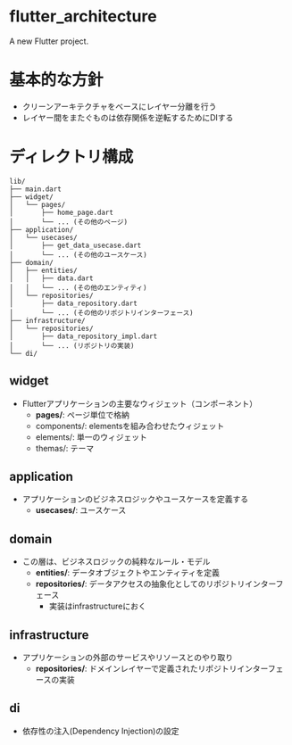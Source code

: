 # flutter_architecture

A new Flutter project.

# 基本的な方針

- クリーンアーキテクチャをベースにレイヤー分離を行う
- レイヤー間をまたぐものは依存関係を逆転するためにDIする

# ディレクトリ構成

```
lib/
├── main.dart
├── widget/
│   └── pages/
│       ├── home_page.dart
│       └── ... (その他のページ)
├── application/
│   └── usecases/
│       ├── get_data_usecase.dart
│       └── ... (その他のユースケース)
├── domain/
│   ├── entities/
│   │   ├── data.dart
│   │   └── ... (その他のエンティティ)
│   └── repositories/
│       ├── data_repository.dart
│       └── ... (その他のリポジトリインターフェース)
├── infrastructure/
│   └── repositories/
│       ├── data_repository_impl.dart
│       └── ... (リポジトリの実装)
└── di/
```


## widget

- Flutterアプリケーションの主要なウィジェット（コンポーネント）
	- **pages/**: ページ単位で格納
	- components/: elementsを組み合わせたウィジェット
	- elements/: 単一のウィジェット
	- themas/: テーマ

## application

- アプリケーションのビジネスロジックやユースケースを定義する
	- **usecases/**: ユースケース

## domain

- この層は、ビジネスロジックの純粋なルール・モデル
	- **entities/**: データオブジェクトやエンティティを定義
	- **repositories/**: データアクセスの抽象化としてのリポジトリインターフェース
		- 実装はinfrastructureにおく

## infrastructure

- アプリケーションの外部のサービスやリソースとのやり取り
	- **repositories/**: ドメインレイヤーで定義されたリポジトリインターフェースの実装

## di

- 依存性の注入(Dependency Injection)の設定
